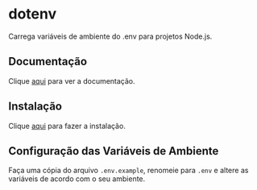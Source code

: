 # dotenv

Carrega variáveis ​​de ambiente do .env para projetos Node.js.

## Documentação

Clique [aqui](https://github.com/motdotla/dotenv) para ver a documentação.

## Instalação

Clique [aqui](https://www.npmjs.com/package/dotenv) para fazer a instalação.

## Configuração das Variáveis de Ambiente

Faça uma cópia do arquivo `.env.example`, renomeie para `.env` e altere as variáveis de acordo com o seu ambiente.